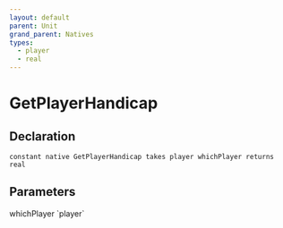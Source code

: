 ```yaml
---
layout: default
parent: Unit
grand_parent: Natives
types:
  - player
  - real
---
```


# GetPlayerHandicap

## Declaration

```
constant native GetPlayerHandicap takes player whichPlayer returns real
```

## Parameters
<dl>
  <dt>whichPlayer `player`</dt>
  <dd></dd>
</dl>